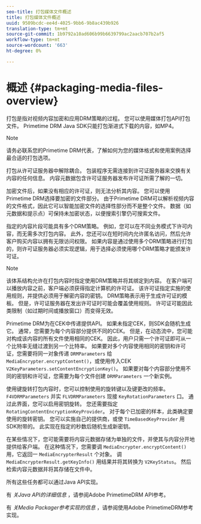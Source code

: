 ```yaml
---
seo-title: 打包媒体文件概述
title: 打包媒体文件概述
uuid: 9509bcdc-ee4d-4025-9bb6-9b8ac439b926
translation-type: tm+mt
source-git-commit: 1b9792a10ad606b99b6639799ac2aacb707b2af5
workflow-type: tm+mt
source-wordcount: '663'
ht-degree: 0%

---
```



# 概述 {#packaging-media-files-overview}

打包是指对视频内容加密和应用DRM策略的过程。 您可以使用媒体打包API打包文件。 Primetime DRM Java SDK只能打包渐进式下载的内容，如MP4。

>[!NOTE]
>
>请务必联系您的Primetime DRM代表，了解如何为您的媒体格式和使用案例选择最合适的打包选项。

打包从许可证服务器中解除耦合。 包装程序无需连接到许可证服务器来交换有关内容的任何信息。 内容元数据包含许可证服务器发布许可证所需了解的一切。

加密文件后，如果没有相应的许可证，则无法分析其内容。 您可以使用Primetime DRM选择要加密的文件部分。 由于Primetime DRM可以解析视频内容的文件格式，因此它可以智能加密文件的选择性部分而不是整个文件。 数据（如元数据和提示点）可保持未加密状态，以便搜索引擎仍可搜索文件。

指定的内容片段可能具有多个DRM策略。 例如，您可以在不同业务模式下许可内容，而无需多次打包内容。 此外，您还可以在短时间内允许匿名访问，然后允许客户购买内容以拥有无限访问权限。 如果内容是通过使用多个DRM策略进行打包的，则许可证服务器必须实现逻辑，用于选择必须使用哪个DRM策略才能颁发许可证。

>[!NOTE]
>
>该体系结构允许在打包内容时指定使用DRM策略并将其绑定到内容。 在客户端可以播放内容之前，客户端必须获得指定计算机的许可证。 该许可证指定实施的使用规则，并提供必须用于解密内容的密钥。 DRM策略表示用于生成许可证的模板。 但是，许可证服务器在发出许可证时可能会覆盖使用规则。 许可证可能因此类限制（如过期时间或播放窗口）而变得无效。

Primetime DRM为在CEK中传递提供API。 如果未指定CEK，则SDK会随机生成它。 通常，您需要为每个内容部分提供不同的CEK。 但是，在动态流中，您可能对构成该内容的所有文件使用相同的CEK。 因此，用户只需一个许可证即可从一个比特率无缝过渡到另一个比特率。 如果要对多个内容使用相同的密钥和许可证，您需要将同一对象传递 `DRMParameters` 给 `MediaEncrypter.encryptContent()`，或使用传入CEK `V2KeyParameters.setContentEncryptionKey()`。 如果要对每个内容部分使用不同的密钥和许可证，您需要为每个文件创建 `DRMParameters` 一个新实例。

使用键旋转打包内容时，您可以控制使用的旋转键以及键更改的频率。 `F4VDRMParameters` 并实 `FLVDRMParameters` 现接 `KeyRotationParameters` 口。 通过此界面，您可以启用密钥旋转。 您还需要指定 `RotatingContentEncryptionKeyProvider`。 对于每个已加密的样本，此类确定要使用的旋转密钥。 您可以实施自己的提供商，或使 `TimeBasedKeyProvider` 用SDK附带的。 此实现在指定的秒数后随机生成新密钥。

在某些情况下，您可能需要将内容元数据存储为单独的文件，并使其与内容分开地提供给客户端。 在这种情况下，您需要调 `MediaEncrypter.encryptContent()`用，它返回一 `MediaEncrypterResult` 个对象。 调 `MediaEncrypterResult.getKeyInfo()` 用结果并将其转换为 `V2KeyStatus`。 然后检索内容元数据并将其存储在文件中。

所有这些任务都可以通过Java API实现。

有 *关Java API的详细信息* ，请参阅Adobe PrimetimeDRM API参考。

有 *关Media Packager参考实现的信息* ，请参阅使用Adobe PrimetimeDRM参考实现。
